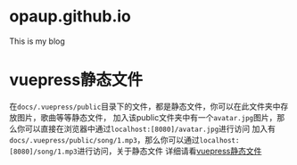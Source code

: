 # opaup.github.io

This is my blog

# vuepress静态文件

在`docs/.vuepress/public`目录下的文件，都是静态文件，你可以在此文件夹中存放图片，歌曲等等静态文件，
加入该public文件夹中有一个`avatar.jpg`图片，那么你可以直接在浏览器中通过`localhost:[8080]/avatar.jpg`进行访问
加入有`docs/.vuepress/public/song/1.mp3`，那么你可以通过`localhost:[8080]/song/1.mp3`进行访问，关于静态文件
详细请看[vuepress静态文件](https://v2.vuepress.vuejs.org/zh/guide/assets.html)
